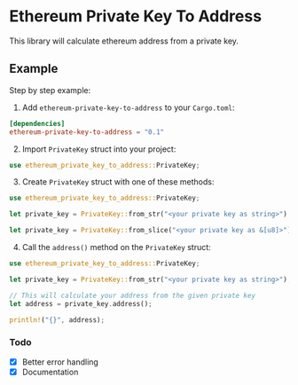 # Ethereum Private Key To Address

This library will calculate ethereum address from a private key.

## Example

Step by step example:

1. Add `ethereum-private-key-to-address` to your `Cargo.toml`:
```toml
[dependencies]
ethereum-private-key-to-address = "0.1"
```
2. Import `PrivateKey` struct into your project:
```rust
use ethereum_private_key_to_address::PrivateKey;
```
3. Create `PrivateKey` struct with one of these methods:
```rust
use ethereum_private_key_to_address::PrivateKey;

let private_key = PrivateKey::from_str("<your private key as string>").unwrap();

let private_key = PrivateKey::from_slice("<your private key as &[u8]>").unwrap();
```

4. Call the `address()` method on the `PrivateKey` struct:
```rust
use ethereum_private_key_to_address::PrivateKey;

let private_key = PrivateKey::from_str("<your private key as string>");

// This will calculate your address from the given private key
let address = private_key.address();

println!("{}", address);
```

### Todo
- [x] Better error handling
- [x] Documentation
